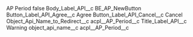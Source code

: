 <?xml version="1.0" encoding="UTF-8"?>
<CustomMetadata xmlns="http://soap.sforce.com/2006/04/metadata" xmlns:xsi="http://www.w3.org/2001/XMLSchema-instance" xmlns:xsd="http://www.w3.org/2001/XMLSchema">
    <label>AP Period</label>
    <protected>false</protected>
    <values>
        <field>Body_Label_API__c</field>
        <value xsi:type="xsd:string">BE_AP_NewButton</value>
    </values>
    <values>
        <field>Button_Label_API_Agree__c</field>
        <value xsi:type="xsd:string">Agree</value>
    </values>
    <values>
        <field>Button_Label_API_Cancel__c</field>
        <value xsi:type="xsd:string">Cancel</value>
    </values>
    <values>
        <field>Object_Api_Name_to_Redirect__c</field>
        <value xsi:type="xsd:string">acpl__AP_Period__c</value>
    </values>
    <values>
        <field>Title_Label_API__c</field>
        <value xsi:type="xsd:string">Warning</value>
    </values>
    <values>
        <field>object_api_name__c</field>
        <value xsi:type="xsd:string">acpl__AP_Period__c</value>
    </values>
</CustomMetadata>
